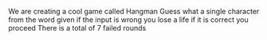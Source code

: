 We are creating a cool game called Hangman
Guess what a single character from the word given
if the input is wrong you lose a life
if it is correct you proceed
There is a total of 7 failed rounds